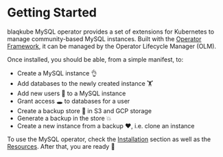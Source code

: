 # Getting Started

blaqkube MySQL operator provides a set of extensions for Kubernetes to manage
community-based MySQL instances. Built with the
[Operator Framework](https://github.com/operator-framework), it can be managed
by the Operator Lifecycle Manager (OLM).

Once installed, you should be able, from a simple manifest, to:

- Create a MySQL instance 👌
- Add databases to the newly created instance 🏋
- Add new users 🎅 to a MySQL instance
- Grant access 🕳 to databases for a user
- Create a backup store 💯 in S3 and GCP storage
- Generate a backup in the store 💥
- Create a new instance from a backup ❤, i.e. clone an instance

To use the MySQL operator, check the [Installation](users/installation.md)
section as well as the [Resources](users/resources.md). After that, you are
ready 🚀
